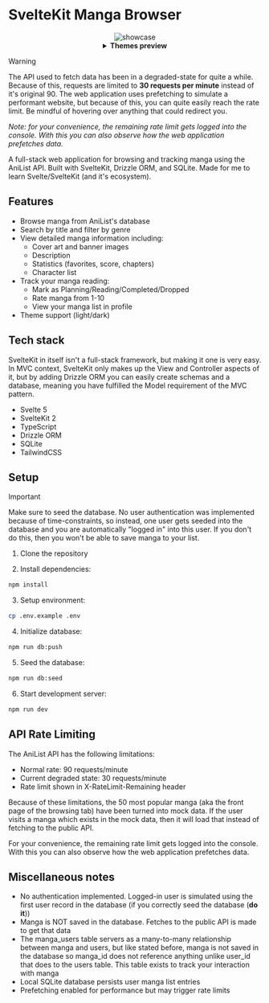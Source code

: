 # SvelteKit Manga Browser
<div align="center">
    <div>
        <img src="./docs/muriel.gif" alt="showcase">
    </div>
    <details>
        <summary><b>Themes preview</b></summary>
        <img src="./docs/themes.png" alt="theme showcase">
    </details>
</div>

> [!WARNING]  
> The API used to fetch data has been in a degraded-state for quite a while. Because of this, requests are limited to **30 requests per minute** instead of it's original 90. The web application uses prefetching to simulate a performant website, but because of this, you can quite easily reach the rate limit. Be mindful of hovering over anything that could redirect you.
>
> *Note: for your convenience, the remaining rate limit gets logged into the console. With this you can also observe how the web application prefetches data.*

A full-stack web application for browsing and tracking manga using the AniList API. Built with SvelteKit, Drizzle ORM, and SQLite. Made for me to learn Svelte/SvelteKit (and it's ecosystem).

## Features

- Browse manga from AniList's database
- Search by title and filter by genre
- View detailed manga information including:
  - Cover art and banner images
  - Description
  - Statistics (favorites, score, chapters)
  - Character list
- Track your manga reading:
  - Mark as Planning/Reading/Completed/Dropped
  - Rate manga from 1-10
  - View your manga list in profile
- Theme support (light/dark)

## Tech stack

SvelteKit in itself isn't a full-stack framework, but making it one is very easy. In MVC context, SvelteKit only makes up the View and Controller aspects of it, but by adding Drizzle ORM you can easily create schemas and a database, meaning you have fulfilled the Model requirement of the MVC pattern.

- Svelte 5
- SvelteKit 2
- TypeScript
- Drizzle ORM
- SQLite
- TailwindCSS

## Setup

> [!IMPORTANT]  
> Make sure to seed the database. No user authentication was implemented because of time-constraints, so instead, one user gets seeded into the database and you are automatically "logged in" into this user. If you don't do this, then you won't be able to save manga to your list.

1. Clone the repository

2. Install dependencies:

```bash
npm install
```

3. Setup environment:

```bash
cp .env.example .env
```

4. Initialize database:

```bash
npm run db:push
```

5. Seed the database:

```bash
npm run db:seed
```

6. Start development server:

```bash
npm run dev
```

## API Rate Limiting

The AniList API has the following limitations:

- Normal rate: 90 requests/minute
- Current degraded state: 30 requests/minute
- Rate limit shown in X-RateLimit-Remaining header

Because of these limitations, the 50 most popular manga (aka the front page of the browsing tab) have been turned into mock data. If the user visits a manga which exists in the mock data, then it will load that instead of fetching to the public API.

For your convenience, the remaining rate limit gets logged into the console. With this you can also observe how the web application prefetches data.

## Miscellaneous notes

- No authentication implemented. Logged-in user is simulated using the first user record in the database (if you correctly seed the database (**do it**))
- Manga is NOT saved in the database. Fetches to the public API is made to get that data
- The manga_users table servers as a many-to-many relationship between manga and users, but like stated before, manga is not saved in the database so manga_id does not reference anything unlike user_id that does to the users table. This table exists to track your interaction with manga
- Local SQLite database persists user manga list entries
- Prefetching enabled for performance but may trigger rate limits
